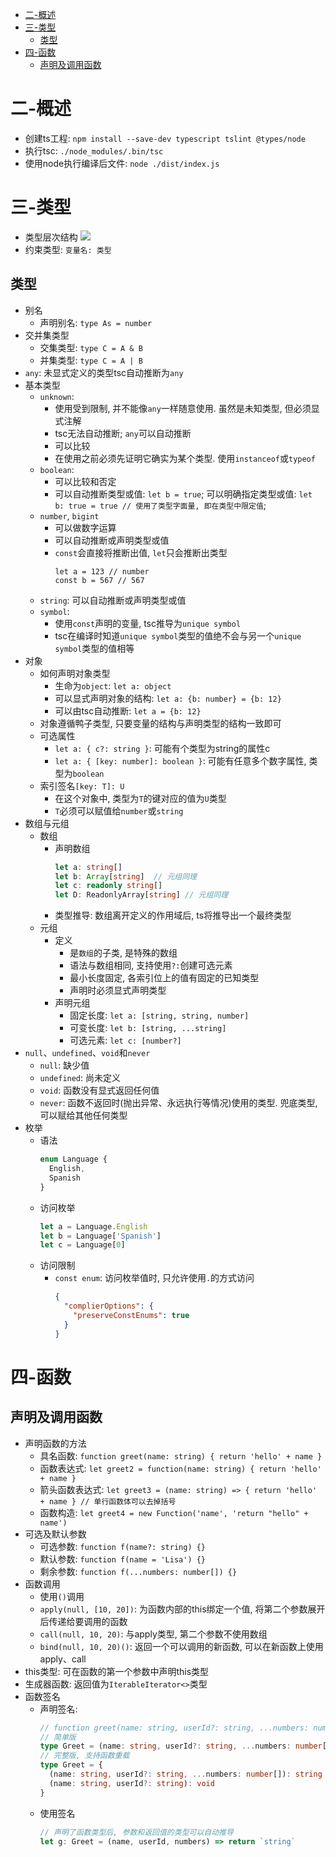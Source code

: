- [二-概述](#二-概述)
- [三-类型](#三-类型)
  - [类型](#类型)
- [四-函数](#四-函数)
  - [声明及调用函数](#声明及调用函数)
# 二-概述
* 创建ts工程: `npm install --save-dev typescript tslint @types/node`
* 执行tsc: `./node_modules/.bin/tsc`
* 使用node执行编译后文件: `node ./dist/index.js`
# 三-类型
* 类型层次结构
    ![](img-img-ts-programming/ts-class-hierarchical-structure.png)
* 约束类型: `变量名: 类型`
## 类型
* 别名
  * 声明别名: `type As = number`
* 交并集类型
  * 交集类型: `type C = A & B`
  * 并集类型: `type C = A | B`
* `any`: 未显式定义的类型tsc自动推断为`any`
* 基本类型
  * `unknown`: 
    * 使用受到限制, 并不能像`any`一样随意使用. 虽然是未知类型, 但必须显式注解
    * tsc无法自动推断; `any`可以自动推断
    * 可以比较
    * 在使用之前必须先证明它确实为某个类型. 使用`instanceof`或`typeof`
  * `boolean`: 
    * 可以比较和否定
    * 可以自动推断类型或值: `let b = true`; 可以明确指定类型或值: `let b: true = true // 使用了类型字面量, 即在类型中限定值`; 
  * `number`, `bigint`
    * 可以做数字运算
    * 可以自动推断或声明类型或值
    * `const`会直接将推断出值, `let`只会推断出类型
      ```
      let a = 123 // number
      const b = 567 // 567
      ```
  * `string`: 可以自动推断或声明类型或值
  * `symbol`:
    * 使用`const`声明的变量, tsc推导为`unique symbol`
    * tsc在编译时知道`unique symbol`类型的值绝不会与另一个`unique symbol`类型的值相等
* 对象
  * 如何声明对象类型
    * 生命为`object`: `let a: object`
    * 可以显式声明对象的结构: `let a: {b: number} = {b: 12}` 
    * 可以由tsc自动推断: `let a = {b: 12}` 
  * 对象遵循鸭子类型, 只要变量的结构与声明类型的结构一致即可
  * 可选属性
    * `let a: { c?: string }`: 可能有个类型为string的属性c
    * `let a: { [key: number]: boolean }`: 可能有任意多个数字属性, 类型为`boolean`
  * 索引签名`[key: T]: U`
    * 在这个对象中, 类型为`T`的键对应的值为`U`类型
    * `T`必须可以赋值给`number`或`string`
* 数组与元组
  * 数组
    * 声明数组
      ```typescript
      let a: string[] 
      let b: Array[string]  // 元组同理
      let c: readonly string[]
      let D: ReadonlyArray[string] // 元组同理
      ```
    * 类型推导: 数组离开定义的作用域后, ts将推导出一个最终类型
  * 元组
    * 定义
      * 是`数组`的子类, 是特殊的数组
      * 语法与数组相同, 支持使用`?:`创建可选元素
      * 最小长度固定, 各索引位上的值有固定的已知类型
      * 声明时必须显式声明类型
    * 声明元组
      * 固定长度: `let a: [string, string, number]`
      * 可变长度: `let b: [string, ...string]`
      * 可选元素: `let c: [number?]`
* `null`、`undefined`、`void`和`never`
  * `null`: 缺少值
  * `undefined`: 尚未定义
  * `void`: 函数没有显式返回任何值
  * `never`: 函数不返回时(抛出异常、永远执行等情况)使用的类型. 兜底类型, 可以赋给其他任何类型
* 枚举
  * 语法
    ```typescript
    enum Language { 
      English, 
      Spanish 
    }
    ```
  * 访问枚举
    ```typescript
    let a = Language.English
    let b = Language['Spanish']
    let c = Language[0]
    ```
  * 访问限制
    * `const enum`: 访问枚举值时, 只允许使用`.`的方式访问
      ```json
      {
        "complierOptions": {
          "preserveConstEnums": true
        }
      }
      ```
# 四-函数
## 声明及调用函数
* 声明函数的方法
  * 具名函数: `function greet(name: string) { return 'hello' + name }`
  * 函数表达式: `let greet2 = function(name: string) { return 'hello' + name }`
  * 箭头函数表达式: `let greet3 = (name: string) => { return 'hello' + name } // 单行函数体可以去掉括号`
  * 函数构造: `let greet4 = new Function('name', 'return "hello" + name')`
* 可选及默认参数
  * 可选参数: `function f(name?: string) {}`
  * 默认参数: `function f(name = 'Lisa') {}`
  * 剩余参数: `function f(...numbers: number[]) {}`
* 函数调用
  * 使用`()`调用
  * `apply(null, [10, 20])`: 为函数内部的this绑定一个值, 将第二个参数展开后传递给要调用的函数
  * `call(null, 10, 20)`: 与apply类型, 第二个参数不使用数组
  * `bind(null, 10, 20)()`: 返回一个可以调用的新函数, 可以在新函数上使用apply、call
* this类型: 可在函数的第一个参数中声明this类型
* 生成器函数: 返回值为`IterableIterator<>`类型
* 函数签名
  * 声明签名:
    ```typescript
    // function greet(name: string, userId?: string, ...numbers: number[])
    // 简单版
    type Greet = (name: string, userId?: string, ...numbers: number[]) => string
    // 完整版, 支持函数重载
    type Greet = {
      (name: string, userId?: string, ...numbers: number[]): string
      (name: string, userId?: string): void
    }
    ```
  * 使用签名
    ```typescript
    // 声明了函数类型后, 参数和返回值的类型可以自动推导
    let g: Greet = (name, userId, numbers) => return `string`
    ```